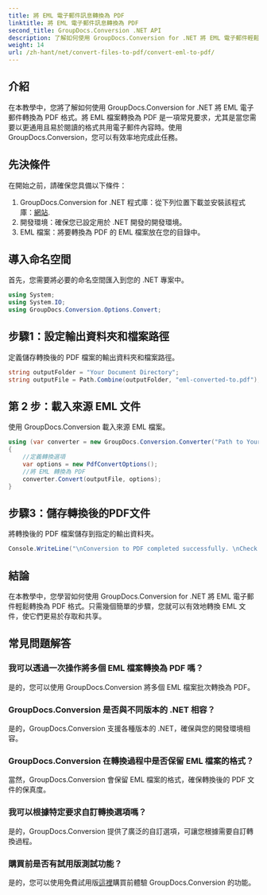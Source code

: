 ```yaml
---
title: 將 EML 電子郵件訊息轉換為 PDF
linktitle: 將 EML 電子郵件訊息轉換為 PDF
second_title: GroupDocs.Conversion .NET API
description: 了解如何使用 GroupDocs.Conversion for .NET 將 EML 電子郵件輕鬆轉換為 PDF。
weight: 14
url: /zh-hant/net/convert-files-to-pdf/convert-eml-to-pdf/
---
```

## 介紹
在本教學中，您將了解如何使用 GroupDocs.Conversion for .NET 將 EML 電子郵件轉換為 PDF 格式。將 EML 檔案轉換為 PDF 是一項常見要求，尤其是當您需要以更通用且易於閱讀的格式共用電子郵件內容時。使用 GroupDocs.Conversion，您可以有效率地完成此任務。
## 先決條件
在開始之前，請確保您具備以下條件：
1.  GroupDocs.Conversion for .NET 程式庫：從下列位置下載並安裝該程式庫：[網站](https://releases.groupdocs.com/conversion/net/).
2. 開發環境：確保您已設定用於 .NET 開發的開發環境。
3. EML 檔案：將要轉換為 PDF 的 EML 檔案放在您的目錄中。

## 導入命名空間
首先，您需要將必要的命名空間匯入到您的 .NET 專案中。 
```csharp
using System;
using System.IO;
using GroupDocs.Conversion.Options.Convert;
```
## 步驟1：設定輸出資料夾和檔案路徑
定義儲存轉換後的 PDF 檔案的輸出資料夾和檔案路徑。
```csharp
string outputFolder = "Your Document Directory";
string outputFile = Path.Combine(outputFolder, "eml-converted-to.pdf");
```
## 第 2 步：載入來源 EML 文件
使用 GroupDocs.Conversion 載入來源 EML 檔案。
```csharp
using (var converter = new GroupDocs.Conversion.Converter("Path to Your EML File"))
{
    //定義轉換選項
    var options = new PdfConvertOptions();
    //將 EML 轉換為 PDF
    converter.Convert(outputFile, options);
}
```
## 步驟3：儲存轉換後的PDF文件
將轉換後的 PDF 檔案儲存到指定的輸出資料夾。
```csharp
Console.WriteLine("\nConversion to PDF completed successfully. \nCheck output in {0}", outputFolder);
```

## 結論
在本教學中，您學習如何使用 GroupDocs.Conversion for .NET 將 EML 電子郵件輕鬆轉換為 PDF 格式。只需幾個簡單的步驟，您就可以有效地轉換 EML 文件，使它們更易於存取和共享。
## 常見問題解答
### 我可以透過一次操作將多個 EML 檔案轉換為 PDF 嗎？
是的，您可以使用 GroupDocs.Conversion 將多個 EML 檔案批次轉換為 PDF。
### GroupDocs.Conversion 是否與不同版本的 .NET 相容？
是的，GroupDocs.Conversion 支援各種版本的 .NET，確保與您的開發環境相容。
### GroupDocs.Conversion 在轉換過程中是否保留 EML 檔案的格式？
當然，GroupDocs.Conversion 會保留 EML 檔案的格式，確保轉換後的 PDF 文件的保真度。
### 我可以根據特定要求自訂轉換選項嗎？
是的，GroupDocs.Conversion 提供了廣泛的自訂選項，可讓您根據需要自訂轉換過程。
### 購買前是否有試用版測試功能？
是的，您可以使用免費試用版[這裡](https://releases.groupdocs.com/)購買前體驗 GroupDocs.Conversion 的功能。